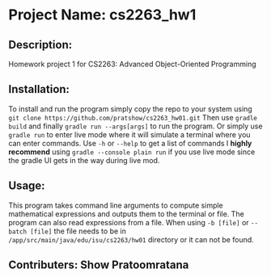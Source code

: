 # Project Name: cs2263_hw1
## Description: 
Homework project 1 for CS2263: Advanced Object-Oriented Programming
## Installation: 
To install and run the program simply copy the repo to your system using `git clone https://github.com/pratshow/cs2263_hw01.git`
Then use `gradle build` and finally `gradle run --args[args]` to run the program.
Or simply use `gradle run` to enter live mode where it will simulate a terminal where you can enter commands. Use `-h` or `--help` to get a list of commands
I **highly recommend** using `gradle --console plain run` if you use live mode since the gradle UI gets in the way during live mod.
## Usage: 
This program takes command line arguments to compute simple mathematical expressions and outputs them to the terminal or file. 
The program can also read expressions from a file.
When using `-b [file]` or `--batch [file]` the file needs to be in `/app/src/main/java/edu/isu/cs2263/hw01` directory or it can not be found.
## Contributers: Show Pratoomratana
